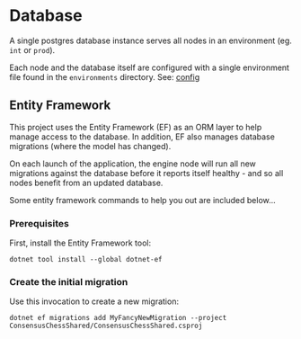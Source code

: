 # Database

A single postgres database instance serves all nodes in an environment (eg. `int` or `prod`).

Each node and the database itself are configured with a single environment file found in the `environments` directory. See: [config](config.md)

## Entity Framework

This project uses the Entity Framework (EF) as an ORM layer to help manage access to the database. In addition, EF also manages database migrations (where the model has changed).

On each launch of the application, the engine node will run all new migrations against the database before it reports itself healthy - and so all nodes benefit from an updated database.

Some entity framework commands to help you out are included below...

### Prerequisites

First, install the Entity Framework tool:

```shell
dotnet tool install --global dotnet-ef
```

### Create the initial migration

Use this invocation to create a new migration:

```shell
dotnet ef migrations add MyFancyNewMigration --project ConsensusChessShared/ConsensusChessShared.csproj
```
